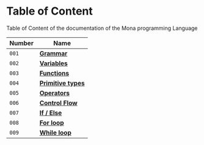 # Table of Content
Table of Content of the documentation of the Mona programming Language

| Number |                           Name                           |
| ------ | -------------------------------------------------------- | 
|  `001` | [**Grammar**](/docs/lang/001-grammar.md)                 |
|  `002` | [**Variables**](/docs/lang/002-variables.md)             |
|  `003` | [**Functions**](/docs/lang/003-functions.md)             |
|  `004` | [**Primitive types**](/docs/lang/004-primitive-types.md) |
|  `005` | [**Operators**](/docs/lang/005-operators.md)             |
|  `006` | [**Control Flow**](/docs/lang/006-control-flow.md)       |
|  `007` | [**If / Else**](/docs/lang/007-if-else.md)               |
|  `008` | [**For loop**](/docs/lang/008-for-loop.md)               |
|  `009` | [**While loop**](/docs/lang/009-while-loop.md)           |
